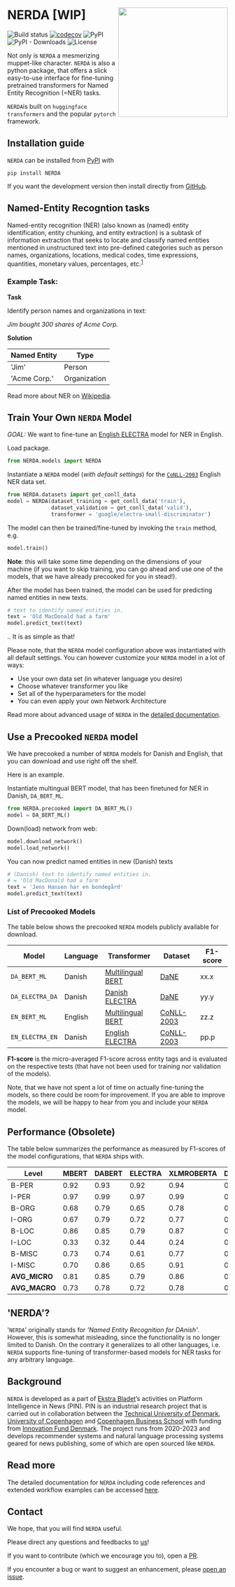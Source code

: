 # NERDA [**WIP**] <img src="https://raw.githubusercontent.com/ebanalyse/NERDA/main/logo.png" align="right" height=250/>

![Build status](https://github.com/ebanalyse/NERDA/workflows/build/badge.svg)
[![codecov](https://codecov.io/gh/ebanalyse/NERDA/branch/main/graph/badge.svg?token=OB6LGFQZYX)](https://codecov.io/gh/ebanalyse/NERDA)
![PyPI](https://img.shields.io/pypi/v/NERDA.svg)
![PyPI - Downloads](https://img.shields.io/pypi/dm/NERDA?color=green)
![License](https://img.shields.io/badge/license-MIT-blue.svg)

Not only is `NERDA` a mesmerizing muppet-like character. `NERDA` is also
a python package, that offers a slick easy-to-use interface for fine-tuning 
pretrained transformers for Named Entity Recognition
 (=NER) tasks. 

`NERDA`is built on `huggingface` `transformers` and the popular `pytorch`
 framework.

## Installation guide
`NERDA` can be installed from [PyPI](https://pypi.org/project/NERDA/) with 

```
pip install NERDA
```

If you want the development version then install directly from [GitHub](https://github.com/ebanalyse/NERDA).

## Named-Entity Recogntion tasks
Named-entity recognition (NER) (also known as (named) entity identification, 
entity chunking, and entity extraction) is a subtask of information extraction
that seeks to locate and classify named entities mentioned in unstructured 
text into pre-defined categories such as person names, organizations, locations, medical codes, time expressions, quantities, monetary values, percentages, etc.<sup>[1]</sup>

[1]: https://en.wikipedia.org/wiki/Named-entity_recognition

### Example Task:

**Task** 

Identify person names and organizations in text:

*Jim bought 300 shares of Acme Corp.*

**Solution**

| **Named Entity**   | **Type**              | 
|--------------------|-----------------------|
| 'Jim'              | Person                |
| 'Acme Corp.'       | Organization          |

Read more about NER on [Wikipedia](https://en.wikipedia.org/wiki/Named-entity_recognition).

## Train Your Own `NERDA` Model

*GOAL:* We want to fine-tune an [English ELECTRA](https://huggingface.co/google/electra-small-discriminator) model for NER in English.

Load package.

```python
from NERDA.models import NERDA
```

Instantiate a `NERDA` model (*with default settings*) for the 
[`CoNLL-2003`](https://www.clips.uantwerpen.be/conll2003/ner/) 
English NER data set.

```python
from NERDA.datasets import get_conll_data
model = NERDA(dataset_training = get_conll_data('train'),
              dataset_validation = get_conll_data('valid'),
              transformer = 'google/electra-small-discriminator')
```

The model can then be trained/fine-tuned by invoking the `train` method, e.g.

```python
model.train()
````

**Note**: this will take some time depending on the dimensions of your machine
(if you want to skip training, you can go ahead and use one of the models, 
that we have already precooked for you in stead!).

After the model has been trained, the model can be used for predicting 
named entities in new texts.

```python
# text to identify named entities in.
text = 'Old MacDonald had a farm'
model.predict_text(text)
```
.. It is as simple as that!

Please note, that the `NERDA` model configuration above was instantiated 
with all default settings. You can however customize your `NERDA` model
in a lot of ways:

- Use your own data set (in whatever language you desire)
- Choose whatever transformer you like
- Set all of the hyperparameters for the model
- You can even apply your own Network Architecture 

Read more about advanced usage of `NERDA` in the [detailed documentation](https://ebanalyse.github.io/NERDA/workflow).

## Use a Precooked `NERDA` model

We have precooked a number of `NERDA` models for Danish and English, that you can download 
and use right off the shelf. 

Here is an example.

Instantiate multingual BERT model, that has been finetuned for NER in Danish,
`DA_BERT_ML`.

```python
from NERDA.precooked import DA_BERT_ML()
model = DA_BERT_ML()
```

Down(load) network from web:

```python
model.download_network()
model.load_network()
```

You can now predict named entities in new (Danish) texts

```python
# (Danish) text to identify named entities in.
# = 'Old MacDonald had a farm'
text = 'Jens Hansen har en bondegård'
model.predict_text(text)
```

### List of Precooked Models

The table below shows the precooked `NERDA` models publicly available for download.

| **Model**       | **Language** | **Transformer**   | **Dataset** | **F1-score** |  
|-----------------|--------------|-------------------|---------|-----|
| `DA_BERT_ML`    | Danish       | [Multilingual BERT](https://huggingface.co/bert-base-multilingual-uncased) | [DaNE](https://github.com/alexandrainst/danlp/blob/master/docs/docs/datasets.md#dane) | xx.x  | 
`DA_ELECTRA_DA` | Danish       | [Danish ELECTRA](https://huggingface.co/Maltehb/-l-ctra-danish-electra-small-uncased) | [DaNE](https://github.com/alexandrainst/danlp/blob/master/docs/docs/datasets.md#dane) |yy.y             |
| `EN_BERT_ML`    | English      | [Multilingual BERT](https://huggingface.co/bert-base-multilingual-uncased)| [CoNLL-2003](https://www.clips.uantwerpen.be/conll2003/ner/) | zz.z              |
| `EN_ELECTRA_EN` | Danish       | [English ELECTRA](https://huggingface.co/google/electra-small-discriminator) | [CoNLL-2003](https://www.clips.uantwerpen.be/conll2003/ner/) | pp.p             |

**F1-score** is the micro-averaged F1-score across entity tags and is 
evaluated on the respective tests (that have not been used for training nor
validation of the models).

Note, that we have not spent a lot of time on actually fine-tuning the models,
so there could be room for improvement. If you are able to improve the models,
we will be happy to hear from you and include your `NERDA` model.

## Performance (Obsolete)

The table below summarizes the performance as measured by F1-scores of the model
 configurations, that `NERDA` ships with. 

| **Level**     | **MBERT** | **DABERT** | **ELECTRA** | **XLMROBERTA** | **DISTILMBERT** |
|---------------|-----------|------------|-------------|----------------|-----------------|
| B-PER         | 0.92      | 0.93       | 0.92        | 0.94           | 0.89            |      
| I-PER         | 0.97      | 0.99       | 0.97        | 0.99           | 0.96            |   
| B-ORG         | 0.68      | 0.79       | 0.65        | 0.78           | 0.66            |     
| I-ORG         | 0.67      | 0.79       | 0.72        | 0.77           | 0.61            |   
| B-LOC         | 0.86      | 0.85       | 0.79        | 0.87           | 0.80            |     
| I-LOC         | 0.33      | 0.32       | 0.44        | 0.24           | 0.29            |     
| B-MISC        | 0.73      | 0.74       | 0.61        | 0.77           | 0.70            |     
| I-MISC        | 0.70      | 0.86       | 0.65        | 0.91           | 0.61            |   
| **AVG_MICRO** | 0.81      | 0.85       | 0.79        | 0.86           | 0.78            |      
| **AVG_MACRO** | 0.73      | 0.78       | 0.72        | 0.78           | 0.69            |

## 'NERDA'?
'`NERDA`' originally stands for *'Named Entity Recognition for DAnish'*. However, this
is somewhat misleading, since the functionality is no longer limited to Danish. 
On the contrary it generalizes to all other languages, i.e. `NERDA` supports 
fine-tuning of transformer-based models for NER tasks for any arbitrary 
language.

## Background
`NERDA` is developed as a part of [Ekstra Bladet](https://ekstrabladet.dk/)’s activities on Platform Intelligence in News (PIN). PIN is an industrial research project that is carried out in collaboration between the [Technical University of Denmark](https://www.dtu.dk/), [University of Copenhagen](https://www.ku.dk/) and [Copenhagen Business School](https://www.cbs.dk/) with funding from [Innovation Fund Denmark](https://innovationsfonden.dk/). The project runs from 2020-2023 and develops recommender systems and natural language processing systems geared for news publishing, some of which are open sourced like `NERDA`.

## Read more
The detailed documentation for `NERDA` including code references and
extended workflow examples can be accessed [here](https://ebanalyse.github.io/NERDA/).

## Contact
We hope, that you will find `NERDA` useful.

Please direct any questions and feedbacks to
[us](mailto:lars.kjeldgaard@eb.dk)!

If you want to contribute (which we encourage you to), open a
[PR](https://github.com/ebanalyse/NERDA/pulls).

If you encounter a bug or want to suggest an enhancement, please 
[open an issue](https://github.com/ebanalyse/NERDA/issues).

